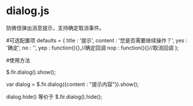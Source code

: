 # dialog.js
防微信弹出消息提示，支持确定取消事件。

#可选配置项
defaults = {
  title : '提示',
  content : '您是否需要继续操作？',
  yes : '确定',
  no : '',
  yep : function(){},//确定回调
  nop : function(){}//取消回调
};

#使用方法

$.fir.dialog().show();

var dialog = $.fir.dialog({content : "提示内容"}).show();

dialog.hide() 等价于 $.fir.dialog().hide();

